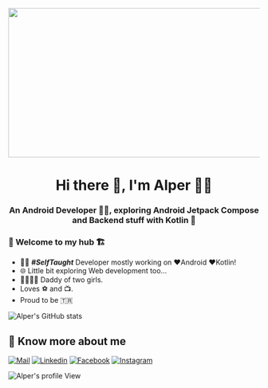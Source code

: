 <p align="center"><img src="https://media.giphy.com/media/dWesBcTLavkZuG35MI/giphy.gif" width="600" height="300"/></p>

<h1 align="center">Hi there 👋, I'm Alper 🙋‍♂️</h1>
<h3 align="center">An Android Developer 👨‍💻, exploring Android Jetpack Compose and Backend stuff with Kotlin 🥽</h3>

### 🎍 Welcome to my hub 🏗️

- 👨‍💻 ***#SelfTaught*** Developer mostly working on ❤️Android ❤️Kotlin!
- 🌐 Little bit exploring Web development too...
- 👨‍👩‍👧‍👧 Daddy of two girls.
- Loves ⚽ and 📺.
- Proud to be 🇹🇷

![Alper's GitHub stats](https://github-readme-stats.vercel.app/api?username=kairos34&show_icons=true&theme=algolia&count_private=true)

## 🔗 Know more about me 

[![Mail](https://img.shields.io/badge/-Say%20Hi!-050F2C?style=for-the-badge&logo=gmail&logoColor=2DDE98)](mailto:alper.ytu7@gmail.com)
[![Linkedin](https://img.shields.io/badge/-LinkedIn-050F2C?style=for-the-badge&logo=Linkedin&logoColor=2DDE98)](https://www.linkedin.com/in/alper-%C3%B6zaslan-6552a151/)
[![Facebook](https://img.shields.io/badge/-Facebook-050F2C?style=for-the-badge&logo=facebook&logoColor=2DDE98)](https://www.facebook.com/alperozaslan7/)
[![Instagram](https://img.shields.io/badge/-Instagram-050F2C?style=for-the-badge&logo=instagram&logoColor=2DDE98)](https://www.instagram.com/alperozaslan/)

![Alper's profile View](https://komarev.com/ghpvc/?username=kairos34&style=flat-square&color=00AEFF)
